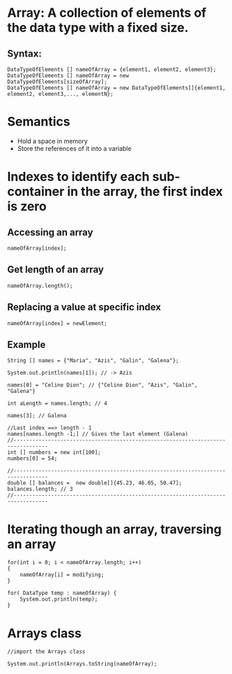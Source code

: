 # Array: A collection of elements of the data type with a fixed size.
## Syntax:

	DataTypeOfElements [] nameOfArray = {element1, element2, element3};
	DataTypeOfElements [] nameOfArray = new DataTypeOfElements[sizeOfArray];
	DataTypeOfElements [] nameOfArray = new DataTypeOfElements[]{element1, element2, element3,..., elementN}; 
	
	
	
# Semantics
-	Hold a space in memory
-	Store the references of it into a variable
	
	
# Indexes to identify each sub-container in the array, the first index is zero

## Accessing an array

	nameOfArray[index];
	
## Get length of an array
	nameOfArray.length();
	
	
## Replacing a value at specific index
	nameOfArray[index] = newElement;
	
## Example

	String [] names = {"Maria", "Azis", "Galin", "Galena"};

	System.out.println(names[1]); // -> Azis
	
	names[0] = "Celine Dion"; // {"Celine Dion", "Azis", "Galin", "Galena"}

	int aLength = names.length; // 4
	
	names[3]; // Galena
	
	//Last index ==> length - 1
	names[names.length -1;] // Gives the last element (Galena)
	//---------------------------------------------------------------------------------
	int [] numbers = new int[100];
	numbers[0] = 54;
	
	//---------------------------------------------------------------------------------
	double [] balances =  new double[]{45.23, 46.05, 50.47];
	balances.length; // 3
	//---------------------------------------------------------------------------------
	
#	Iterating though an array, traversing an array

	for(int i = 0; i < nameOfArray.length; i++)
	{
		nameOfArray[i] = modifying;
	}

	for( DataType temp : nameOfArray) {
		System.out.println(temp);
	}

# Arrays class
	//import the Arrays class

	System.out.println(Arrays.toString(nameOfArray);

  